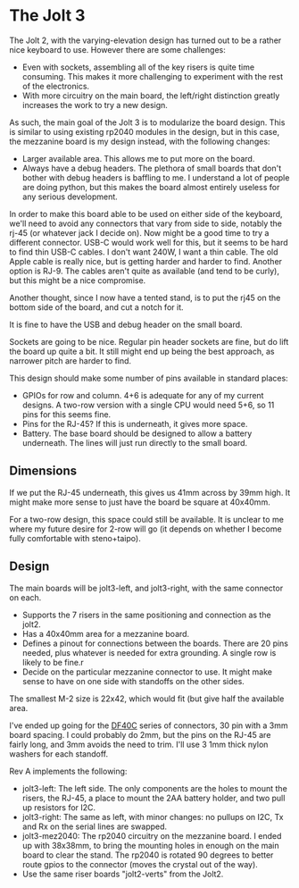# The Jolt 3

The Jolt 2, with the varying-elevation design has turned out to be a rather nice keyboard to use.
However there are some challenges:

- Even with sockets, assembling all of the key risers is quite time consuming.  This makes it more
  challenging to experiment with the rest of the electronics.
- With more circuitry on the main board, the left/right distinction greatly increases the work to
  try a new design.

As such, the main goal of the Jolt 3 is to modularize the board design.  This is similar to using
existing rp2040 modules in the design, but in this case, the mezzanine board is my design instead,
with the following changes:

- Larger available area.  This allows me to put more on the board.
- Always have a debug headers.  The plethora of small boards that don't bother with debug headers is
  baffling to me.  I understand a lot of people are doing python, but this makes the board almost
  entirely useless for any serious development.

In order to make this board able to be used on either side of the keyboard, we'll need to avoid any
connectors that vary from side to side, notably the rj-45 (or whatever jack I decide on).  Now might
be a good time to try a different connector.  USB-C would work well for this, but it seems to be
hard to find thin USB-C cables.  I don't want 240W, I want a thin cable.  The old Apple cable is
really nice, but is getting harder and harder to find.  Another option is RJ-9.  The cables aren't
quite as available (and tend to be curly), but this might be a nice compromise.

Another thought, since I now have a tented stand, is to put the rj45 on the bottom side of the
board, and cut a notch for it.

It is fine to have the USB and debug header on the small board.

Sockets are going to be nice.  Regular pin header sockets are fine, but do lift the board up quite a
bit.  It still might end up being the best approach, as narrower pitch are harder to find.

This design should make some number of pins available in standard places:

- GPIOs for row and column.  4+6 is adequate for any of my current designs.  A two-row version with
  a single CPU would need 5+6, so 11 pins for this seems fine.
- Pins for the RJ-45?  If this is underneath, it gives more space.
- Battery.  The base board should be designed to allow a battery underneath.  The lines will just
  run directly to the small board.

## Dimensions

If we put the RJ-45 underneath, this gives us 41mm across by 39mm high.  It might make more sense to
just have the board be square at 40x40mm.

For a two-row design, this space could still be available.  It is unclear to me where my future
desire for 2-row will go (it depends on whether I become fully comfortable with steno+taipo).

## Design

The main boards will be jolt3-left, and jolt3-right, with the same connector on each.

- Supports the 7 risers in the same positioning and connection as the jolt2.
- Has a 40x40mm area for a mezzanine board.
- Defines a pinout for connections between the boards.  There are 20 pins needed, plus whatever is
  needed for extra grounding. A single row is likely to be fine.r
- Decide on the particular mezzanine connector to use.  It might make sense to have on one side with
  standoffs on the other sides.

The smallest M-2 size is 22x42, which would fit (but give half the available area.

I've ended up going for the [DF40C](https://www.hirose.com/product/p/CL0684-4010-9-51#) series of
connectors, 30 pin with a 3mm board spacing.  I could probably do 2mm, but the pins on the RJ-45 are
fairly long, and 3mm avoids the need to trim.  I'll use 3 1mm thick nylon washers for each standoff.

Rev A implements the following:

- jolt3-left: The left side.  The only components are the holes to mount the risers, the RJ-45, a
  place to mount the 2AA battery holder, and two pull up resistors for I2C.
- jolt3-right: The same as left, with minor changes: no pullups on I2C, Tx and Rx on the serial
  lines are swapped.
- jolt3-mez2040: The rp2040 circuitry on the mezzanine board.  I ended up with 38x38mm, to bring the
  mounting holes in enough on the main board to clear the stand.  The rp2040 is rotated 90 degrees
  to better route gpios to the connector (moves the crystal out of the way).
- Use the same riser boards "jolt2-verts" from the Jolt2.

